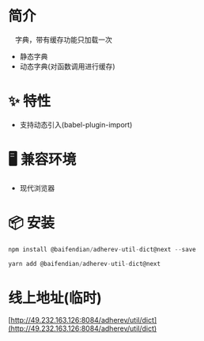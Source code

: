 # 简介
&ensp;&ensp;字典，带有缓存功能只加载一次
- 静态字典
- 动态字典(对函数调用进行缓存)

# ✨ 特性
- 支持动态引入(babel-plugin-import)

# 🖥 兼容环境
- 现代浏览器

# 📦 安装
```javascript
npm install @baifendian/adherev-util-dict@next --save
```

```javascript
yarn add @baifendian/adherev-util-dict@next
```

# 线上地址(临时)
[http://49.232.163.126:8084/adherev/util/dict](http://49.232.163.126:8084/adherev/util/dict)



